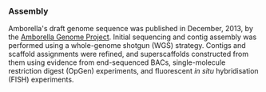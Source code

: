 ### Assembly

Amborella\'s draft genome sequence was published in December, 2013, by
the [Amborella Genome
Project](http://europepmc.org/abstract/MED/24357323). Initial sequencing
and contig assembly was performed using a whole-genome shotgun (WGS)
strategy. Contigs and scaffold assignments were refined, and
superscaffolds constructed from them using evidence from end-sequenced
BACs, single-molecule restriction digest (OpGen) experiments, and
fluorescent *in situ* hybridisation (FISH) experiments.
